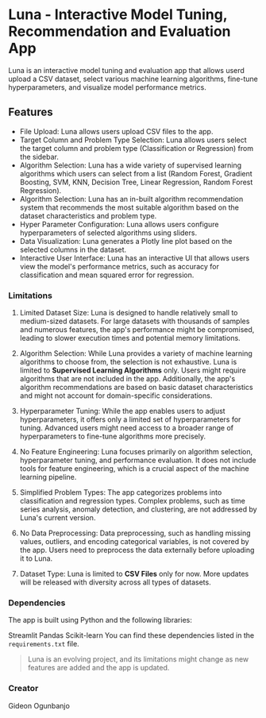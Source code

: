 # Luna - Interactive Model Tuning, Recommendation and Evaluation App

Luna is an interactive model tuning and evaluation app that allows userd upload a CSV dataset, select various machine learning algorithms, fine-tune hyperparameters, and visualize model performance metrics.
## Features
- File Upload: Luna allows users upload CSV files to the app.
- Target Column and Problem Type Selection: Luna allows users select the target column and problem type (Classification or Regression) from the sidebar.
- Algorithm Selection: Luna has a wide variety of supervised learning algorithms which users can select from a list (Random Forest, Gradient Boosting, SVM, KNN, Decision Tree, Linear Regression, Random Forest Regression).
- Algorithm Selection: Luna has an in-built algorithm recommendation system that recommends the most suitable algorithm based on the dataset characteristics and problem type.
- Hyper Parameter Configuration: Luna allows users configure hyperparameters of selected algorithms using sliders.
- Data Visualization: Luna generates a Plotly line plot based on the selected columns in the dataset.
- Interactive User Interface: Luna has an interactive UI that allows users view the model's performance metrics, such as accuracy for classification and mean squared error for regression.

### Limitations
1. Limited Dataset Size: Luna is designed to handle relatively small to medium-sized datasets. For large datasets with thousands of samples and numerous features, the app's performance might be compromised, leading to slower execution times and potential memory limitations.

2. Algorithm Selection: While Luna provides a variety of machine learning algorithms to choose from, the selection is not exhaustive. Luna is limited to **Supervised Learning Algorithms** only. Users might require algorithms that are not included in the app. Additionally, the app's algorithm recommendations are based on basic dataset characteristics and might not account for domain-specific considerations.

3. Hyperparameter Tuning: While the app enables users to adjust hyperparameters, it offers only a limited set of hyperparameters for tuning. Advanced users might need access to a broader range of hyperparameters to fine-tune algorithms more precisely.

4. No Feature Engineering: Luna focuses primarily on algorithm selection, hyperparameter tuning, and performance evaluation. It does not include tools for feature engineering, which is a crucial aspect of the machine learning pipeline.

5. Simplified Problem Types: The app categorizes problems into classification and regression types. Complex problems, such as time series analysis, anomaly detection, and clustering, are not addressed by Luna's current version.

6. No Data Preprocessing: Data preprocessing, such as handling missing values, outliers, and encoding categorical variables, is not covered by the app. Users need to preprocess the data externally before uploading it to Luna.

7. Dataset Type: Luna is limited to **CSV Files** only for now. More updates will be released with diversity across all types of datasets.

### Dependencies
The app is built using Python and the following libraries:

Streamlit
Pandas
Scikit-learn
You can find these dependencies listed in the `requirements.txt` file.

> Luna is an evolving project, and its limitations might change as new features are added and the app is updated.
### Creator
Gideon Ogunbanjo